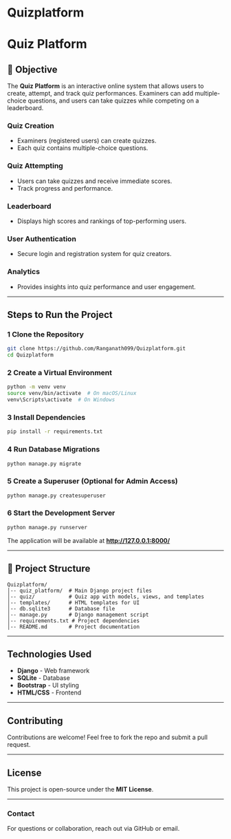 # Quizplatform
# Quiz Platform

## 📌 Objective
The **Quiz Platform** is an interactive online system that allows users to create, attempt, and track quiz performances. Examiners can add multiple-choice questions, and users can take quizzes while competing on a leaderboard.



###  Quiz Creation
- Examiners (registered users) can create quizzes.
- Each quiz contains multiple-choice questions.

###  Quiz Attempting
- Users can take quizzes and receive immediate scores.
- Track progress and performance.

###  Leaderboard
- Displays high scores and rankings of top-performing users.

###  User Authentication
- Secure login and registration system for quiz creators.

###  Analytics
- Provides insights into quiz performance and user engagement.

---

##  Steps to Run the Project

### 1️ Clone the Repository
```bash
git clone https://github.com/Ranganath099/Quizplatform.git
cd Quizplatform
```

### 2️ Create a Virtual Environment
```bash
python -m venv venv
source venv/bin/activate  # On macOS/Linux
venv\Scripts\activate  # On Windows
```

### 3️ Install Dependencies
```bash
pip install -r requirements.txt
```

### 4️ Run Database Migrations
```bash
python manage.py migrate
```

### 5️ Create a Superuser (Optional for Admin Access)
```bash
python manage.py createsuperuser
```

### 6️ Start the Development Server
```bash
python manage.py runserver
```

The application will be available at **http://127.0.0.1:8000/**

---

## 📂 Project Structure
```
Quizplatform/
│-- quiz_platform/  # Main Django project files
│-- quiz/           # Quiz app with models, views, and templates
│-- templates/      # HTML templates for UI
│-- db.sqlite3      # Database file
│-- manage.py       # Django management script
│-- requirements.txt # Project dependencies
│-- README.md       # Project documentation
```

---

##  Technologies Used
- **Django** - Web framework
- **SQLite** - Database
- **Bootstrap** - UI styling
- **HTML/CSS** - Frontend

---

##  Contributing
Contributions are welcome! Feel free to fork the repo and submit a pull request.

---

##  License
This project is open-source under the **MIT License**.

---

###  Contact
For questions or collaboration, reach out via GitHub or email.


